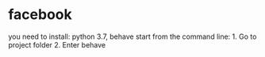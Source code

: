 # facebook
you need to install: python 3.7, behave
start from the command line: 1. Go to project folder 2. Enter behave
